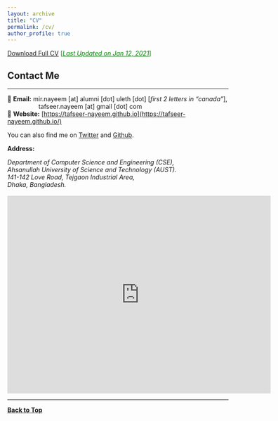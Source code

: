 ```yaml
---
layout: archive
title: "CV"
permalink: /cv/
author_profile: true
---
```


[Download Full CV](https://tafseer-nayeem.github.io/files/resume_tafseer.pdf) <span style ="color:Green"> [<ins>*Last Updated on Jan 12, 2021*</ins>] </span>

## Contact Me
-------------

📧 **Email:** mir.nayeem [at] alumni [dot] uleth [dot] [*first 2 letters in “canada”*], <br /> 
&nbsp; &nbsp; &nbsp; &nbsp; &nbsp; &nbsp; &nbsp; &nbsp; &nbsp; tafseer.nayeem [at] gmail [dot] com <br />
📒 **Website:** [https://tafseer-nayeem.github.io](https://tafseer-nayeem.github.io/) <br />

You can also find me on [Twitter](https://twitter.com/mtnayeem) and [Github](https://github.com/tafseer-nayeem).


**Address:**
<address>
Department of Computer Science and Engineering (CSE), <br /> 
Ahsanullah University of Science and Technology (AUST). <br /> 
141-142 Love Road, Tejgaon Industrial Area, <br />
Dhaka, Bangladesh. <br /> 
</address> 
<br /> 
<iframe src="https://www.google.com/maps/embed?pb=!1m18!1m12!1m3!1d3651.5375119530972!2d90.40462791445606!3d23.76386639417981!2m3!1f0!2f0!3f0!3m2!1i1024!2i768!4f13.1!3m3!1m2!1s0x3755c77decb5f845%3A0xc2eadd2f3b867792!2sAhsanullah%20University%20of%20Science%20and%20Technology!5e0!3m2!1sen!2sus!4v1584909327199!5m2!1sen!2sus" width="600" height="450" frameborder="0" style="border:0;" allowfullscreen="" aria-hidden="false" tabindex="0"></iframe>

----------------------

[**Back to Top**](#)